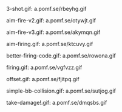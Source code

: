 3-shot.gif: a.pomf.se/rbeyhg.gif

aim-fire-v2.gif: a.pomf.se/otywjt.gif

aim-fire-v3.gif: a.pomf.se/akymqn.gif

aim-firing.gif: a.pomf.se/ktcuvy.gif

better-firing-code.gif: a.pomf.se/rowona.gif

firing.gif: a.pomf.se/vgfvzz.gif

offset.gif: a.pomf.se/fjitpq.gif

simple-bb-collision.gif: a.pomf.se/sutjog.gif

take-damage!.gif: a.pomf.se/dmqsbs.gif
